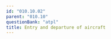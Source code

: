 ```yaml
---
id: "010.10.02"
parent: "010.10"
questionBank: "atpl"
title: Entry and departure of aircraft
---
```

